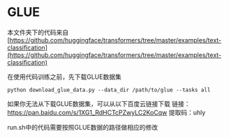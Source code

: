 # GLUE

本文件夹下的代码来自[https://github.com/huggingface/transformers/tree/master/examples/text-classification](https://github.com/huggingface/transformers/tree/master/examples/text-classification)

在使用代码训练之前，先下载GLUE数据集
```
python download_glue_data.py --data_dir /path/to/glue --tasks all
```

如果你无法从下载GLUE数据集，可以从以下百度云链接下载
链接：https://pan.baidu.com/s/1XG1_RdHCTcPZwyLC2KoCqw 
提取码：uhly

run.sh中的代码需要按照GLUE数据的路径做相应的修改
